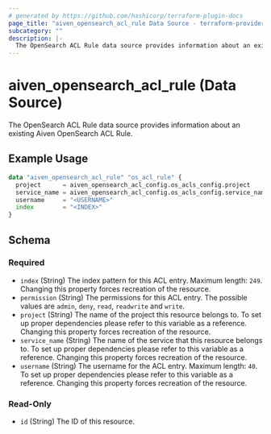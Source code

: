```yaml
---
# generated by https://github.com/hashicorp/terraform-plugin-docs
page_title: "aiven_opensearch_acl_rule Data Source - terraform-provider-aiven"
subcategory: ""
description: |-
  The OpenSearch ACL Rule data source provides information about an existing Aiven OpenSearch ACL Rule.
---
```


# aiven_opensearch_acl_rule (Data Source)

The OpenSearch ACL Rule data source provides information about an existing Aiven OpenSearch ACL Rule.

## Example Usage

```terraform
data "aiven_opensearch_acl_rule" "os_acl_rule" {
  project      = aiven_opensearch_acl_config.os_acls_config.project
  service_name = aiven_opensearch_acl_config.os_acls_config.service_name
  username     = "<USERNAME>"
  index        = "<INDEX>"
}
```

<!-- schema generated by tfplugindocs -->
## Schema

### Required

- `index` (String) The index pattern for this ACL entry. Maximum length: `249`. Changing this property forces recreation of the resource.
- `permission` (String) The permissions for this ACL entry. The possible values are `admin`, `deny`, `read`, `readwrite` and `write`.
- `project` (String) The name of the project this resource belongs to. To set up proper dependencies please refer to this variable as a reference. Changing this property forces recreation of the resource.
- `service_name` (String) The name of the service that this resource belongs to. To set up proper dependencies please refer to this variable as a reference. Changing this property forces recreation of the resource.
- `username` (String) The username for the ACL entry. Maximum length: `40`. To set up proper dependencies please refer to this variable as a reference. Changing this property forces recreation of the resource.

### Read-Only

- `id` (String) The ID of this resource.
